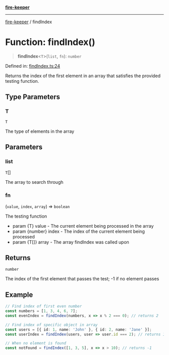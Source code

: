 [**fire-keeper**](../README.md)

***

[fire-keeper](../README.md) / findIndex

# Function: findIndex()

> **findIndex**\<`T`\>(`list`, `fn`): `number`

Defined in: [findIndex.ts:24](https://github.com/phonowell/fire-keeper/blob/main/src/findIndex.ts#L24)

Returns the index of the first element in an array that satisfies the provided testing function.

## Type Parameters

### T

`T`

The type of elements in the array

## Parameters

### list

`T`[]

The array to search through

### fn

(`value`, `index`, `array`) => `boolean`

The testing function
  - param {T} value - The current element being processed in the array
  - param {number} index - The index of the current element being processed
  - param {T[]} array - The array findIndex was called upon

## Returns

`number`

The index of the first element that passes the test; -1 if no element passes

## Example

```typescript
// Find index of first even number
const numbers = [1, 3, 4, 6, 7];
const evenIndex = findIndex(numbers, x => x % 2 === 0); // returns 2

// Find index of specific object in array
const users = [{ id: 1, name: 'John' }, { id: 2, name: 'Jane' }];
const userIndex = findIndex(users, user => user.id === 2); // returns 1

// When no element is found
const notFound = findIndex([1, 3, 5], x => x > 10); // returns -1
```

